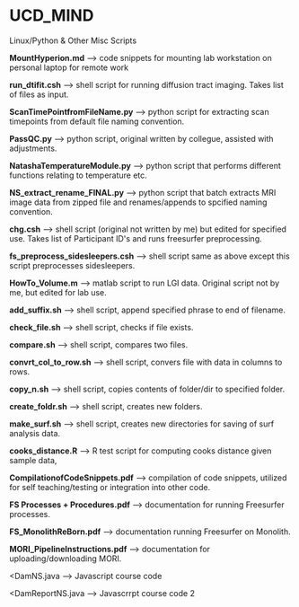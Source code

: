 # UCD_MIND
Linux/Python & Other Misc Scripts 

<b>MountHyperion.md</b> --> code snippets for mounting lab workstation on personal laptop for remote work 

<b>run_dtifit.csh</b> --> shell script for running diffusion tract imaging. Takes list of files as input. 

<b>ScanTimePointfromFileName.py</b> --> python script for extracting scan timepoints from default file naming convention. 

<b>PassQC.py</b> --> python script, original written by collegue, assisted with adjustments. 

<b>NatashaTemperatureModule.py</b> --> python script that performs different functions relating to temperature etc. 

<b>NS_extract_rename_FINAL.py</b> --> python script that batch extracts MRI image data from zipped file and renames/appends to spcified naming convention. 

<b>chg.csh</b> --> shell script (original not written by me) but edited for specified use. Takes list of Participant ID's and runs freesurfer preprocessing. 

<b>fs_preprocess_sidesleepers.csh</b> --> shell script same as above except this script preprocesses sidesleepers. 

<b>HowTo_Volume.m</b> --> matlab script to run LGI data. Original script not by me, but edited for lab use. 

<b>add_suffix.sh</b> --> shell script, append specified phrase to end of filename. 

<b>check_file.sh</b> --> shell script, checks if file exists. 

<b>compare.sh</b> --> shell script, compares two files. 

<b>convrt_col_to_row.sh</b> --> shell script, convers file with data in columns to rows. 

<b>copy_n.sh</b> --> shell script, copies contents of folder/dir to specified folder. 

<b>create_foldr.sh</b> --> shell script, creates new folders. 

<b>make_surf.sh</b> --> shell script, creates new directories for saving of surf analysis data. 

<b>cooks_distance.R</b> --> R test script for computing cooks distance given sample data, 

<b>CompilationofCodeSnippets.pdf</b> --> compilation of code snippets, utilized for self teaching/testing or integration into other code.

<b>FS Processes + Procedures.pdf</b> --> documentation for running Freesurfer processes. 

<b>FS_MonolithReBorn.pdf</b> --> documentation running Freesurfer on Monolith. 

<b>MORI_PipelineInstructions.pdf</b> --> documentation for uploading/downloading MORI.

<DamNS.java</b> --> Javascript course code 

<DamReportNS.java</b> --> Javascrrpt course code 2 
